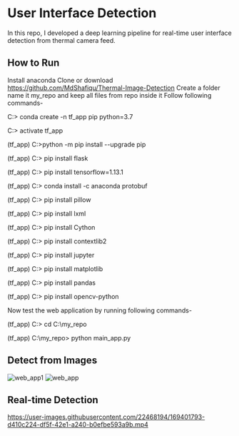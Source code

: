# User Interface Detection
In this repo, I developed a deep learning pipeline for real-time user interface detection from thermal camera feed.

## How to Run
Install anaconda
Clone or download  https://github.com/MdShafiqu/Thermal-Image-Detection
Create a folder name it my_repo and keep all files from repo inside it
Follow following commands-

C:\> conda create -n tf_app pip python=3.7

C:\> activate tf_app

(tf_app) C:\>python -m pip install --upgrade pip

(tf_app) C:\> pip install flask

(tf_app) C:\> pip install tensorflow=1.13.1

(tf_app) C:\> conda install -c anaconda protobuf

(tf_app) C:\> pip install pillow

(tf_app) C:\> pip install lxml

(tf_app) C:\> pip install Cython

(tf_app) C:\> pip install contextlib2

(tf_app) C:\> pip install jupyter

(tf_app) C:\> pip install matplotlib

(tf_app) C:\> pip install pandas

(tf_app) C:\> pip install opencv-python

Now test the web application by running following commands-

(tf_app) C:\> cd C:\my_repo

(tf_app) C:\my_repo> python main_app.py
## Detect from Images
![web_app1](https://user-images.githubusercontent.com/22468194/168495337-ded66a3b-9c86-4e9f-8684-5eac8b7d6eee.png)
![web_app](https://user-images.githubusercontent.com/22468194/168495356-483a4cbd-2a22-4781-8af6-e1cd06b7a6c0.png)

## Real-time Detection



https://user-images.githubusercontent.com/22468194/169401793-d410c224-df5f-42e1-a240-b0efbe593a9b.mp4

